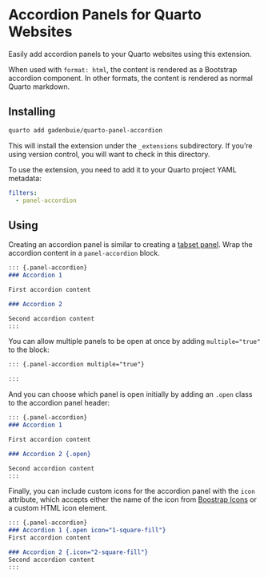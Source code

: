 # Accordion Panels for Quarto Websites


Easily add accordion panels to your Quarto websites using this
extension.

When used with `format: html`, the content is rendered as a Bootstrap
accordion component. In other formats, the content is rendered as normal
Quarto markdown.

## Installing

``` bash
quarto add gadenbuie/quarto-panel-accordion
```

This will install the extension under the `_extensions` subdirectory. If
you’re using version control, you will want to check in this directory.

To use the extension, you need to add it to your Quarto project YAML
metadata:

``` yaml
filters:
  - panel-accordion
```

## Using

Creating an accordion panel is similar to creating a [tabset
panel](https://quarto.org/docs/output-formats/html-basics.html#tabsets).
Wrap the accordion content in a `panel-accordion` block.

``` markdown
::: {.panel-accordion}
### Accordion 1

First accordion content

### Accordion 2

Second accordion content
:::
```

You can allow multiple panels to be open at once by adding
`multiple="true"` to the block:

``` markdown
::: {.panel-accordion multiple="true"}

:::
```

And you can choose which panel is open initially by adding an `.open`
class to the accordion panel header:

``` markdown
::: {.panel-accordion}
### Accordion 1

First accordion content

### Accordion 2 {.open}

Second accordion content
:::
```

Finally, you can include custom icons for the accordion panel with the
`icon` attribute, which accepts either the name of the icon from
[Boostrap Icons](https://icons.getbootstrap.com/) or a custom HTML icon
element.

``` markdown
::: {.panel-accordion}
### Accordion 1 {.open icon="1-square-fill"}
First accordion content

### Accordion 2 {.icon="2-square-fill"}
Second accordion content
:::
```
